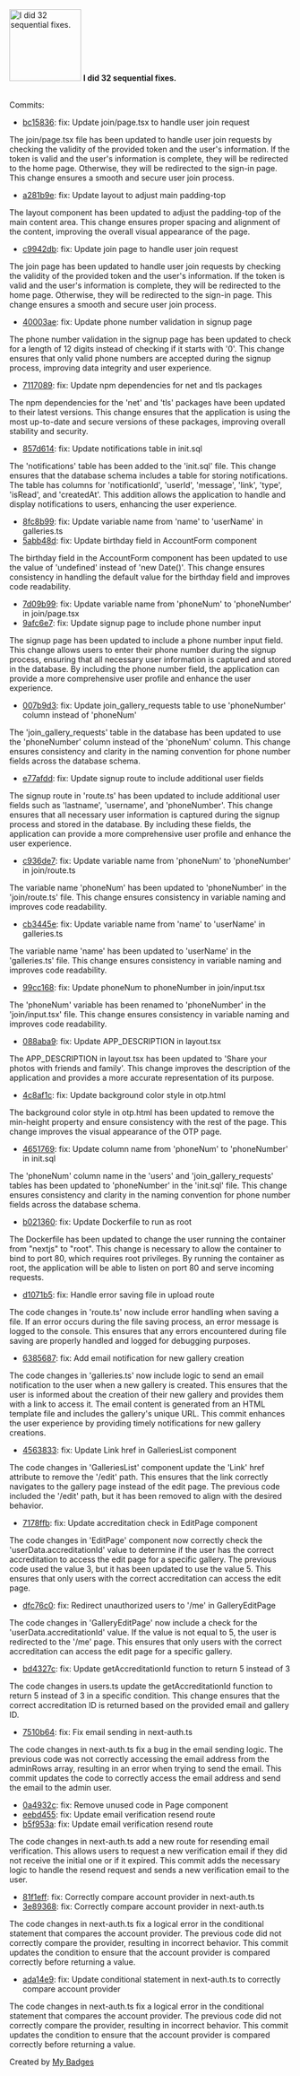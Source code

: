 <img src="https://my-badges.github.io/my-badges/fix-6+.png" alt="I did 32 sequential fixes." title="I did 32 sequential fixes." width="128">
<strong>I did 32 sequential fixes.</strong>
<br><br>

Commits:

- <a href="https://github.com/dwesh163/pictures/commit/bc15836a4df5fe7502166ec6e26d059f2f8be330">bc15836</a>: fix: Update join/page.tsx to handle user join request

The join/page.tsx file has been updated to handle user join requests by checking the validity of the provided token and the user's information. If the token is valid and the user's information is complete, they will be redirected to the home page. Otherwise, they will be redirected to the sign-in page. This change ensures a smooth and secure user join process.
- <a href="https://github.com/dwesh163/pictures/commit/a281b9ed78690f42bba8aec35a519777def47915">a281b9e</a>: fix: Update layout to adjust main padding-top

The layout component has been updated to adjust the padding-top of the main content area. This change ensures proper spacing and alignment of the content, improving the overall visual appearance of the page.
- <a href="https://github.com/dwesh163/pictures/commit/c9942db7aacaa5939815a56b896cf5874da7f536">c9942db</a>: fix: Update join page to handle user join request

The join page has been updated to handle user join requests by checking the validity of the provided token and the user's information. If the token is valid and the user's information is complete, they will be redirected to the home page. Otherwise, they will be redirected to the sign-in page. This change ensures a smooth and secure user join process.
- <a href="https://github.com/dwesh163/pictures/commit/40003aec09f27fe0a51bb07650a28e3dc39ef2db">40003ae</a>: fix: Update phone number validation in signup page

The phone number validation in the signup page has been updated to check for a length of 12 digits instead of checking if it starts with '0'. This change ensures that only valid phone numbers are accepted during the signup process, improving data integrity and user experience.
- <a href="https://github.com/dwesh163/pictures/commit/711708926b879f181e9e398e15e5d3133399a9f5">7117089</a>: fix: Update npm dependencies for net and tls packages

The npm dependencies for the 'net' and 'tls' packages have been updated to their latest versions. This change ensures that the application is using the most up-to-date and secure versions of these packages, improving overall stability and security.
- <a href="https://github.com/dwesh163/pictures/commit/857d614a80199ade8f8e29ec736a5b2502f810dc">857d614</a>: fix: Update notifications table in init.sql

The 'notifications' table has been added to the 'init.sql' file. This change ensures that the database schema includes a table for storing notifications. The table has columns for 'notificationId', 'userId', 'message', 'link', 'type', 'isRead', and 'createdAt'. This addition allows the application to handle and display notifications to users, enhancing the user experience.
- <a href="https://github.com/dwesh163/pictures/commit/8fc8b99ab2ca0a0e2c3d3ff273ba08732bb7a820">8fc8b99</a>: fix: Update variable name from 'name' to 'userName' in galleries.ts
- <a href="https://github.com/dwesh163/pictures/commit/5abb48dbb2347a69b65f778c550390b1b84b5b32">5abb48d</a>: fix: Update birthday field in AccountForm component

The birthday field in the AccountForm component has been updated to use the value of 'undefined' instead of 'new Date()'. This change ensures consistency in handling the default value for the birthday field and improves code readability.
- <a href="https://github.com/dwesh163/pictures/commit/7d09b995a87405c8ca86c3232a47e52ccd044803">7d09b99</a>: fix: Update variable name from 'phoneNum' to 'phoneNumber' in join/page.tsx
- <a href="https://github.com/dwesh163/pictures/commit/9afc6e7d37ff2ce1ec36d4a4f6e7b198978aaeb6">9afc6e7</a>: fix: Update signup page to include phone number input

The signup page has been updated to include a phone number input field. This change allows users to enter their phone number during the signup process, ensuring that all necessary user information is captured and stored in the database. By including the phone number field, the application can provide a more comprehensive user profile and enhance the user experience.
- <a href="https://github.com/dwesh163/pictures/commit/007b9d310d83c01995c2637fb323e112efb15678">007b9d3</a>: fix: Update join_gallery_requests table to use 'phoneNumber' column instead of 'phoneNum'

The 'join_gallery_requests' table in the database has been updated to use the 'phoneNumber' column instead of the 'phoneNum' column. This change ensures consistency and clarity in the naming convention for phone number fields across the database schema.
- <a href="https://github.com/dwesh163/pictures/commit/e77afdd0d2efa40457aa4ae7856315ebb186fb03">e77afdd</a>: fix: Update signup route to include additional user fields

The signup route in 'route.ts' has been updated to include additional user fields such as 'lastname', 'username', and 'phoneNumber'. This change ensures that all necessary user information is captured during the signup process and stored in the database. By including these fields, the application can provide a more comprehensive user profile and enhance the user experience.
- <a href="https://github.com/dwesh163/pictures/commit/c936de7fc54f9a6d115a466df2c073b54c52c92d">c936de7</a>: fix: Update variable name from 'phoneNum' to 'phoneNumber' in join/route.ts

The variable name 'phoneNum' has been updated to 'phoneNumber' in the 'join/route.ts' file. This change ensures consistency in variable naming and improves code readability.
- <a href="https://github.com/dwesh163/pictures/commit/cb3445ee79607d2dfcc7a04de627f6563d465de3">cb3445e</a>: fix: Update variable name from 'name' to 'userName' in galleries.ts

The variable name 'name' has been updated to 'userName' in the 'galleries.ts' file. This change ensures consistency in variable naming and improves code readability.
- <a href="https://github.com/dwesh163/pictures/commit/99cc16801f32d2c76a797b64e5f6d87868e5609d">99cc168</a>: fix: Update phoneNum to phoneNumber in join/input.tsx

The 'phoneNum' variable has been renamed to 'phoneNumber' in the 'join/input.tsx' file. This change ensures consistency in variable naming and improves code readability.
- <a href="https://github.com/dwesh163/pictures/commit/088aba9e7828c6fc005194625aa8c13370ce36bd">088aba9</a>: fix: Update APP_DESCRIPTION in layout.tsx

The APP_DESCRIPTION in layout.tsx has been updated to 'Share your photos with friends and family'. This change improves the description of the application and provides a more accurate representation of its purpose.
- <a href="https://github.com/dwesh163/pictures/commit/4c8af1ca8baf3a10ec9aa1b65977bc335d54685c">4c8af1c</a>: fix: Update background color style in otp.html

The background color style in otp.html has been updated to remove the min-height property and ensure consistency with the rest of the page. This change improves the visual appearance of the OTP page.
- <a href="https://github.com/dwesh163/pictures/commit/465176916ef39fd46ced5041065a43d070168076">4651769</a>: fix: Update column name from 'phoneNum' to 'phoneNumber' in init.sql

The 'phoneNum' column name in the 'users' and 'join_gallery_requests' tables has been updated to 'phoneNumber' in the 'init.sql' file. This change ensures consistency and clarity in the naming convention for phone number fields across the database schema.
- <a href="https://github.com/dwesh163/pictures/commit/b0213605866f3c5c64aa29a5699164422a290bc5">b021360</a>: fix: Update Dockerfile to run as root

The Dockerfile has been updated to change the user running the container from "nextjs" to "root". This change is necessary to allow the container to bind to port 80, which requires root privileges. By running the container as root, the application will be able to listen on port 80 and serve incoming requests.
- <a href="https://github.com/dwesh163/pictures/commit/d1071b55c0f88964a515333d38b0fa97ea703c9e">d1071b5</a>: fix: Handle error saving file in upload route

The code changes in 'route.ts' now include error handling when saving a file. If an error occurs during the file saving process, an error message is logged to the console. This ensures that any errors encountered during file saving are properly handled and logged for debugging purposes.
- <a href="https://github.com/dwesh163/pictures/commit/63856875279ebccedc49518f0105c0ab356045f9">6385687</a>: fix: Add email notification for new gallery creation

The code changes in 'galleries.ts' now include logic to send an email notification to the user when a new gallery is created. This ensures that the user is informed about the creation of their new gallery and provides them with a link to access it. The email content is generated from an HTML template file and includes the gallery's unique URL. This commit enhances the user experience by providing timely notifications for new gallery creations.
- <a href="https://github.com/dwesh163/pictures/commit/4563833b3d725551001e3f4e1aaddce665a4a00b">4563833</a>: fix: Update Link href in GalleriesList component

The code changes in 'GalleriesList' component update the 'Link' href attribute to remove the '/edit' path. This ensures that the link correctly navigates to the gallery page instead of the edit page. The previous code included the '/edit' path, but it has been removed to align with the desired behavior.
- <a href="https://github.com/dwesh163/pictures/commit/7178ffba4c1b6465db7f0ce2250cf951aec9f804">7178ffb</a>: fix: Update accreditation check in EditPage component

The code changes in 'EditPage' component now correctly check the 'userData.accreditationId' value to determine if the user has the correct accreditation to access the edit page for a specific gallery. The previous code used the value 3, but it has been updated to use the value 5. This ensures that only users with the correct accreditation can access the edit page.
- <a href="https://github.com/dwesh163/pictures/commit/dfc76c03bc5315f231c5f6d46a0fbdf71647e322">dfc76c0</a>: fix: Redirect unauthorized users to '/me' in GalleryEditPage

The code changes in 'GalleryEditPage' now include a check for the 'userData.accreditationId' value. If the value is not equal to 5, the user is redirected to the '/me' page. This ensures that only users with the correct accreditation can access the edit page for a specific gallery.
- <a href="https://github.com/dwesh163/pictures/commit/bd4327c7db3f5db2c75a44a2d9305cb83daa945f">bd4327c</a>: fix: Update getAccreditationId function to return 5 instead of 3

The code changes in users.ts update the getAccreditationId function to return 5 instead of 3 in a specific condition. This change ensures that the correct accreditation ID is returned based on the provided email and gallery ID.
- <a href="https://github.com/dwesh163/pictures/commit/7510b64bc0c2bf95e9822e6a807a2ee74f459ff4">7510b64</a>: fix: Fix email sending in next-auth.ts

The code changes in next-auth.ts fix a bug in the email sending logic. The previous code was not correctly accessing the email address from the adminRows array, resulting in an error when trying to send the email. This commit updates the code to correctly access the email address and send the email to the admin user.
- <a href="https://github.com/dwesh163/pictures/commit/0a4932cb3a1e1691aa1bcd994bbb284f8ce68598">0a4932c</a>: fix: Remove unused code in Page component
- <a href="https://github.com/dwesh163/pictures/commit/eebd45592e379321a3a1fdf02194c26e01aebe9d">eebd455</a>: fix: Update email verification resend route
- <a href="https://github.com/dwesh163/pictures/commit/b5f953aa6cb6b630219f766ae538ff4226505cb9">b5f953a</a>: fix: Update email verification resend route

The code changes in next-auth.ts add a new route for resending email verification. This allows users to request a new verification email if they did not receive the initial one or if it expired. This commit adds the necessary logic to handle the resend request and sends a new verification email to the user.
- <a href="https://github.com/dwesh163/pictures/commit/81f1eff107fca454985783ed6297c702b5bbeb39">81f1eff</a>: fix: Correctly compare account provider in next-auth.ts
- <a href="https://github.com/dwesh163/pictures/commit/3e893685da0a62f4ff2fe182cd00e3043fd90c07">3e89368</a>: fix: Correctly compare account provider in next-auth.ts

The code changes in next-auth.ts fix a logical error in the conditional statement that compares the account provider. The previous code did not correctly compare the provider, resulting in incorrect behavior. This commit updates the condition to ensure that the account provider is compared correctly before returning a value.
- <a href="https://github.com/dwesh163/pictures/commit/ada14e9f288d31b927f5888f4c8a5a10892df2e7">ada14e9</a>: fix: Update conditional statement in next-auth.ts to correctly compare account provider

The code changes in next-auth.ts fix a logical error in the conditional statement that compares the account provider. The previous code did not correctly compare the provider, resulting in incorrect behavior. This commit updates the condition to ensure that the account provider is compared correctly before returning a value.


Created by <a href="https://github.com/my-badges/my-badges">My Badges</a>